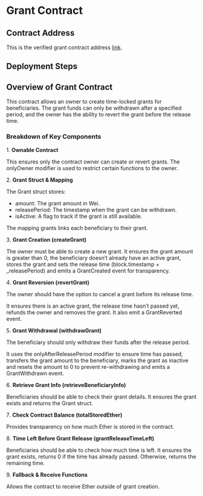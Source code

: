 # Grant Contract

## Contract Address

This is the verified grant contract address [link](h).

## Deployment Steps


## Overview of Grant Contract

This contract allows an owner to create time-locked grants for beneficiaries. The grant funds can only be withdrawn after a specified period, and the owner has the ability to revert the grant before the release time.

### Breakdown of Key Components

1️. **Ownable Contract**

This ensures only the contract owner can create or revert grants.
The onlyOwner modifier is used to restrict certain functions to the owner.

2️. **Grant Struct & Mapping**

The Grant struct stores:

- amount: The grant amount in Wei.
- releasePeriod: The timestamp when the grant can be withdrawn.
- isActive: A flag to track if the grant is still available.

The mapping grants links each beneficiary to their grant.

3️. **Grant Creation (createGrant)**

The owner must be able to create a new grant.
It ensures the grant amount is greater than 0, the beneficiary doesn’t already have an active grant, stores the grant and sets the release time (block.timestamp + _releasePeriod) and emits a GrantCreated event for transparency.

4️. **Grant Reversion (revertGrant)**

The owner should have the option to cancel a grant before its release time.

It ensures there is an active grant, the release time hasn’t passed yet, refunds the owner and removes the grant. It also emit a GrantReverted event.

5️. **Grant Withdrawal (withdrawGrant)**

The beneficiary should only withdraw their funds after the release period.

It uses the onlyAfterReleasePeriod modifier to ensure time has passed, transfers the grant amount to the beneficiary, marks the grant as inactive and resets the amount to 0 to prevent re-withdrawing and emits a GrantWithdrawn event.

6️. **Retrieve Grant Info (retrieveBeneficiaryInfo)**

Beneficiaries should be able to check their grant details.
It ensures the grant exists and returns the Grant struct.

7️. **Check Contract Balance (totalStoredEther)**

Provides transparency on how much Ether is stored in the contract.

8️. **Time Left Before Grant Release (grantReleaseTimeLeft)**

Beneficiaries should be able to check how much time is left.
It ensures the grant exists, returns 0 if the time has already passed. Otherwise, returns the remaining time.

9️. **Fallback & Receive Functions**

Allows the contract to receive Ether outside of grant creation.